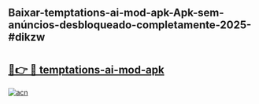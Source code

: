 ## Baixar-temptations-ai-mod-apk-Apk-sem-anúncios-desbloqueado-completamente-2025-#dikzw

# <h2><a href="https://ainizakaria.my?title=temptations-ai-mod-apk&ref=22M">🔗👉 🔴 temptations-ai-mod-apk</a></h2>

[![acn](https://github.com/user-attachments/assets/0f9c940e-d8b0-45ae-aac7-cd30a18b3e1c)](https://ainizakaria.my?title=temptations-ai-mod-apk&ref=22M)

